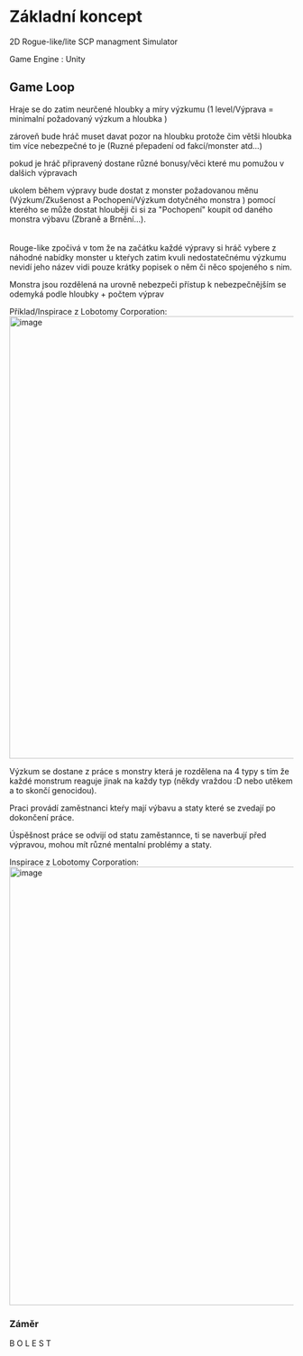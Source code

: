 # Základní koncept
2D Rogue-like/lite SCP managment Simulator

Game Engine : Unity



## Game Loop
Hraje se do zatim neurčené hloubky a míry výzkumu (1 level/Výprava = minimalní požadovaný výzkum a hloubka ) 

zároveň bude hráč muset davat pozor na hloubku protože čim větši hloubka tim více nebezpečné to je (Ruzné přepadení od fakcí/monster atd...) 

pokud je hráč připravený dostane různé bonusy/věci které mu pomužou v dalšich výpravach


ukolem během výpravy bude dostat z monster požadovanou měnu (Výzkum/Zkušenost a Pochopení/Výzkum dotyčného monstra ) pomocí kterého se může dostat hlouběji či si za "Pochopení" koupit od daného monstra výbavu (Zbraně a Brnění...).
<br><br><br>
Rouge-like zpočivá v tom že na začátku každé výpravy si hráč vybere z náhodné nabídky monster 
u kteŕych zatim kvuli nedostatečnému výzkumu nevidí jeho název vidi pouze krátky popisek o něm či něco spojeného s nim.

Monstra jsou rozdělená na urovně nebezpeči přístup k nebezpečnějším se odemyká podle hloubky + počtem výprav

Příklad/Inspirace z Lobotomy Corporation:
<img width="1694" height="785" alt="image" src="https://github.com/user-attachments/assets/6903532e-799e-4b43-9ad4-cb768a2260eb" />

Výzkum se dostane z práce s monstry která je rozdělena na 4 typy s tím že každé monstrum reaguje jinak na každy typ (někdy vraždou :D nebo utěkem a to skončí genocidou).

Praci provádí zaměstnanci kteŕy mají výbavu a staty které se zvedají po dokončení práce.

Úspěšnost práce se odvijí od statu zaměstannce, ti se naverbují před výpravou, mohou mít různé mentalní problémy a staty. 







Inspirace z Lobotomy Corporation:
<img width="1400" height="778" alt="image" src="https://github.com/user-attachments/assets/6241b13d-aef5-44a0-b4e1-66fa496a456f" />

### Záměr
B O L E S T
